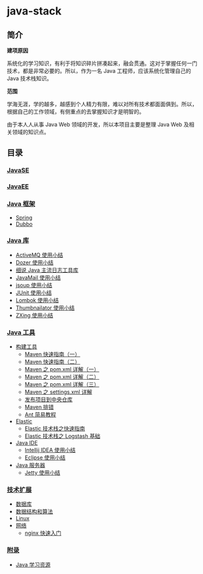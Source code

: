 # java-stack

## 简介

**建项原因**

系统化的学习知识，有利于将知识碎片拼凑起来，融会贯通。这对于掌握任何一门技术，都是非常必要的。所以，作为一名 Java 工程师，应该系统化管理自己的 Java 技术栈知识。

**范围**

学海无涯，学的越多，越感到个人精力有限，难以对所有技术都面面俱到。所以，根据自己的工作领域，有侧重点的去掌握知识才是明智的。

由于本人人从事 Java Web 领域的开发，所以本项目主要是整理 Java Web 及相关领域的知识点。

## 目录

### [JavaSE](https://github.com/dunwu/javase-notes)

### [JavaEE](https://github.com/dunwu/javaee-notes)

### [Java 框架](docs/framework/README.md)

* [Spring](https://github.com/dunwu/spring-notes)
* [Dubbo](docs/framework/dubbo/README.md)

### [Java 库](docs/javalib/README.md)

* [ActiveMQ 使用小结](docs/javalib/activemq.md)
* [Dozer 使用小结](docs/javalib/dozer.md)
* [细说 Java 主流日志工具库](docs/javalib/java-log.md)
* [JavaMail 使用小结](docs/javalib/javamail.md)
* [jsoup 使用小结](docs/javalib/jsoup.md)
* [JUnit 使用小结](docs/javalib/junit.md)
* [Lombok 使用小结](docs/javalib/lombok.md)
* [Thumbnailator 使用小结](docs/javalib/thumbnailator.md)
* [ZXing 使用小结](docs/javalib/zxing.md)

### [Java 工具](docs/javatool/README.md)

* [构建工具](docs/javatool/build/README.md)
  * [Maven 快速指南（一）](docs/javatool/build/maven/maven-quickstart-01.md)
  * [Maven 快速指南（二）](docs/javatool/build/maven/maven-quickstart-02.md)
  * [Maven 之 pom.xml 详解（一）](docs/javatool/build/maven/maven-pom-01.md)
  * [Maven 之 pom.xml 详解（二）](docs/javatool/build/maven/maven-pom-02.md)
  * [Maven 之 pom.xml 详解（三）](docs/javatool/build/maven/maven-pom-03.md)
  * [Maven 之 settings.xml 详解](docs/javatool/build/maven/maven-settings-config.md)
  * [发布项目到中央仓库](docs/javatool/build/maven/maven-deploy.md)
  * [Maven 排错](docs/javatool/build/maven/maven-faq.md)
  * [Ant 简易教程](docs/javatool/build/ant.md)
* [Elastic](docs/javatool/elastic/README.md)
  * [Elastic 技术栈之快速指南](docs/javatool/elastic/elastic-quickstart.md)
  * [Elastic 技术栈之 Logstash 基础](docs/javatool/elastic/elastic-logstash.md)
* [Java IDE](docs/javatool/ide/README.md)
  * [Intellij IDEA 使用小结](docs/javatool/ide/intellij.md)
  * [Eclipse 使用小结](docs/javatool/ide/eclipse.md)
* [Java 服务器](docs/javatool/server/README.md)
  * [Jetty 使用小结](docs/javatool/server/jetty.md)

### [技术扩展](docs/extend/README.md)

* [数据库](docs/extend/database.md)
* [数据结构和算法](docs/extend/algorithm.md)
* [Linux](docs/extend/os.md)
* [网络](docs/extend/web/README.md)
  * [nginx 快速入门](docs/extend/web/nginx-quickstart.md)
  
### [附录](docs/appendix/README.md)

* [Java 学习资源](docs/appendix/resources.md)
